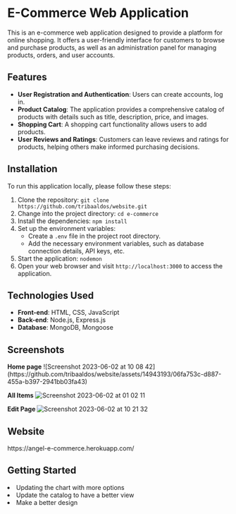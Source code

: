 <h1>E-Commerce Web Application</h1>

<p>This is an e-commerce web application designed to provide a platform for online shopping. It offers a user-friendly interface for customers to browse and purchase products, as well as an administration panel for managing products, orders, and user accounts.</p>

<h2>Features</h2>

<ul>
<li><strong>User Registration and Authentication</strong>: Users can create accounts, log in.</li>
<li><strong>Product Catalog</strong>: The application provides a comprehensive catalog of products with details such as title, description, price, and images.</li>
<li><strong>Shopping Cart</strong>: A shopping cart functionality allows users to add products.
<li><strong>User Reviews and Ratings</strong>: Customers can leave reviews and ratings for products, helping others make informed purchasing decisions.</li>
</ul>

<h2>Installation</h2>

<p>To run this application locally, please follow these steps:</p>

<ol>
<li>Clone the repository: <code>git clone https://github.com/tribaaldos/website.git</code></li>
<li>Change into the project directory: <code>cd e-commerce</code></li>
<li>Install the dependencies: <code>npm install</code></li>
<li>Set up the environment variables:
<ul>
<li>Create a <code>.env</code> file in the project root directory.</li>
<li>Add the necessary environment variables, such as database connection details, API keys, etc.</li>
</ul>
</li>
<li>Start the application: <code>nodemon</code></li>
<li>Open your web browser and visit <code>http://localhost:3000</code> to access the application.</li>
</ol>

<h2>Technologies Used</h2>

<ul>
<li><strong>Front-end</strong>: HTML, CSS, JavaScript</li>
<li><strong>Back-end</strong>: Node.js, Express.js</li>
<li><strong>Database</strong>: MongoDB, Mongoose</li>

</ul>

<h2>Screenshots</h2>
<strong>Home page</strong>
![Screenshot 2023-06-02 at 10 08 42](https://github.com/tribaaldos/website/assets/14943193/06fa753c-d887-455a-b397-2941bb03fa43)


<strong>All Items</strong>
![Screenshot 2023-06-02 at 01 02 11](https://github.com/tribaaldos/website/assets/14943193/c6207089-db1c-4136-93ba-7d00c4235650)

<strong> Edit Page </strong>
![Screenshot 2023-06-02 at 10 21 32](https://github.com/tribaaldos/website/assets/14943193/b042dc73-20be-4f94-887b-44b2500f0795)

<h2> Website </h2>
https://angel-e-commerce.herokuapp.com/

<h2> Getting Started </h2>
<li>Updating the chart with more options</li>
<li>Update the catalog to have a better view</li>
<li>Make a better design </li>
